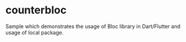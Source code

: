 # counterbloc

Sample which demonstrates the usage of Bloc library in Dart/Flutter and usage of local package.
